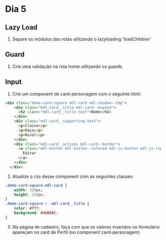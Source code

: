 # Dia 5
 
## Lazy Load

1. Separe os módulos das rotas utilizando o lazyloading 'loadChildren'

## Guard

1. Crie uma validação na rota home utilizando os guards


## Input

1. Crie um component de card-personagem com o seguinte html:

```html
<div class="demo-card-square mdl-card mdl-shadow--2dp">
    <div class="mdl-card__title mdl-card--expand">
      <h2 class="mdl-card__title-text">Nome</h2>
    </div>
    <div class="mdl-card__supporting-text">
      <p>Classe</p>
      <p>Raça</p>
      <p>Nível</p>
    </div>
    <div class="mdl-card__actions mdl-card--border">
      <a class="mdl-button mdl-button--colored mdl-js-button mdl-js-ripple-effect">
        Editar
      </a>
    </div>
  </div>
```

2. Atualize o css desse component com as seguintes classes:

```css
.demo-card-square.mdl-card {
    width: 320px;
    height: 320px;
}
.demo-card-square > .mdl-card__title {
    color: #fff;
    background: #46B6AC;
}
```

3. Na página de cadastro, faça com que os valores inseridos no formulário apareçam no card de Perfil (no component card-personagem)
